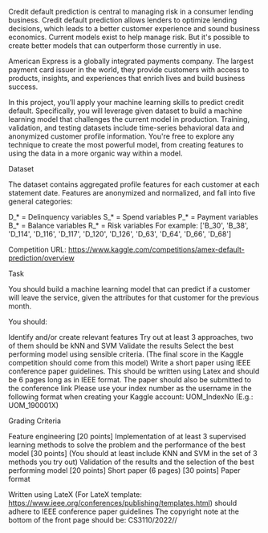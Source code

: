 Credit default prediction is central to managing risk in a consumer lending business. Credit default prediction allows lenders to optimize lending decisions, which leads to a better customer experience and sound business economics. Current models exist to help manage risk. But it's possible to create better models that can outperform those currently in use.

American Express is a globally integrated payments company. The largest payment card issuer in the world, they provide customers with access to products, insights, and experiences that enrich lives and build business success.

In this project, you’ll apply your machine learning skills to predict credit default. Specifically, you will leverage given dataset to build a machine learning model that challenges the current model in production. Training, validation, and testing datasets include time-series behavioral data and anonymized customer profile information. You're free to explore any technique to create the most powerful model, from creating features to using the data in a more organic way within a model.

Dataset

The dataset contains aggregated profile features for each customer at each statement date. Features are anonymized and normalized, and fall into five general categories:

D_* = Delinquency variables
S_* = Spend variables
P_* = Payment variables
B_* = Balance variables
R_* = Risk variables
For example: ['B_30', 'B_38', 'D_114', 'D_116', 'D_117', 'D_120', 'D_126', 'D_63', 'D_64', 'D_66', 'D_68']

Competition URL:  https://www.kaggle.com/competitions/amex-default-prediction/overview


Task

You should build a machine learning model that can predict if a customer will leave the service, given the attributes for that customer for the previous month.

You should:

Identify and/or create relevant features
Try out at least 3 approaches, two of them should be kNN and SVM
Validate the results
Select the best performing model using sensible criteria. (The final score in the Kaggle competition should come from this model)
Write a short paper using IEEE conference paper guidelines. This should be written using Latex and should be 6 pages long as in IEEE format. The paper should also be submitted to the conference link
Please use your index number as the username in the following format when creating your Kaggle account: UOM_IndexNo (E.g.: UOM_190001X)

Grading Criteria

Feature engineering [20 points]
Implementation of at least 3 supervised learning methods to solve the problem and the performance of the best model [30 points] (You should at least include KNN and SVM in the set of 3 methods you try out)
Validation of the results and the selection of the best performing model [20 points]
Short paper (6 pages) [30 points]
Paper format

Written using LateX (For LateX template: https://www.ieee.org/conferences/publishing/templates.html)
should adhere to IEEE conference paper guidelines
The copyright note at the bottom of the front page should be: CS3110/2022//
